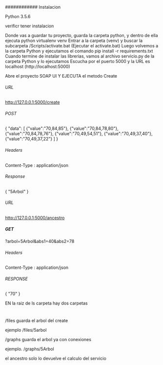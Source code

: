 ############ Instalacion

Python 3.5.6

verificr tener instalacion 

Donde vas a guardar tu proyecto, guarda la carpeta python, y dentro de ella ejecuta python virtualenv venv
Entrar a la carpeta (venv) y buscar la subcarpeta /Scripts/activate.bat (Ejecutar el activate.bat)
Luego volvemos a la carpeta Python y ejecutamos el comando
pip install -r requirements.txt
Cuando termine de instalar las librerias, vamos al archivo servicio.py de la carpeta Python y lo ejecutamos
Escucha por el puerto 5000 y la URL es localhost (http://localhost:5000)

Abre el proyecto SOAP UI Y EJECUTA el metodo Create

###### URL

http://127.0.0.1:5000/create

###### POST

{
	"data":
	[
		{"value":"70,84,85"},
		{"value":"70,84,78,80"},
		{"value":"70,84,78,76"},
		{"value":"70,49,54,51"},
		{"value":"70,49,37,40"},
		{"value":"70,49,37,22"}
	]
}

###### Headers

Content-Type : application/json

###### Response

{
	"5Arbol"
}


###### URL

http://127.0.0.1:5000/ancestro

##### GET

?arbol=5Arbol&abs1=40&abs2=78

###### Headers

Content-Type : application/json


###### RESPONSE

{
	"70"
}


EN la raiz de ls carpeta hay dos carpetas

#
/files guarda el arbol del create

ejemplo /files/5arbol

/graphs guarda el arbol ya con conexiones

ejemplo. /graphs/5Arbol

el ancestro solo lo devuelve el calculo del servicio
